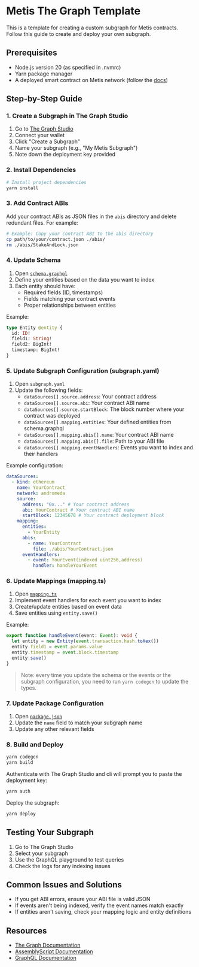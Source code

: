 # Metis The Graph Template

This is a template for creating a custom subgraph for Metis contracts. Follow this guide to create and deploy your own subgraph.

## Prerequisites

- Node.js version 20 (as specified in .nvmrc)
- Yarn package manager
- A deployed smart contract on Metis network (follow the [docs](https://docs.metis.io/andromeda/dapp/start/deploy/foundry))

## Step-by-Step Guide

### 1. Create a Subgraph in The Graph Studio

1. Go to [The Graph Studio](https://thegraph.com/studio)
2. Connect your wallet
3. Click "Create a Subgraph"
4. Name your subgraph (e.g., "My Metis Subgraph")
5. Note down the deployment key provided

### 2. Install Dependencies

```bash
# Install project dependencies
yarn install
```

### 3. Add Contract ABIs

Add your contract ABIs as JSON files in the `abis` directory and delete redundant files. For example:
```bash
# Example: Copy your contract ABI to the abis directory
cp path/to/your/contract.json ./abis/
rm ./abis/StakeAndLock.json
```

### 4. Update Schema

1. Open [`schema.graphql`](./schema.graphql)
2. Define your entities based on the data you want to index
3. Each entity should have:
   - Required fields (ID, timestamps)
   - Fields matching your contract events
   - Proper relationships between entities

Example:
```graphql
type Entity @entity {
  id: ID!
  field1: String!
  field2: BigInt!
  timestamp: BigInt!
}
```

### 5. Update Subgraph Configuration (subgraph.yaml)

1. Open `subgraph.yaml`
2. Update the following fields:
   - `dataSources[].source.address`: Your contract address
   - `dataSources[].source.abi`: Your contract ABI name
   - `dataSources[].source.startBlock`: The block number where your contract was deployed
   - `dataSources[].mapping.entities`: Your defined entities from schema.graphql
   - `dataSources[].mapping.abis[].name`: Your contract ABI name
   - `dataSources[].mapping.abis[].file`: Path to your ABI file
   - `dataSources[].mapping.eventHandlers`: Events you want to index and their handlers

Example configuration:
```yaml
dataSources:
  - kind: ethereum
    name: YourContract
    network: andromeda
    source:
      address: "0x..." # Your contract address
      abi: YourContract # Your contract ABI name
      startBlock: 12345678 # Your contract deployment block
    mapping:
      entities:
        - YourEntity
      abis:
        - name: YourContract
          file: ./abis/YourContract.json
      eventHandlers:
        - event: YourEvent(indexed uint256,address)
          handler: handleYourEvent
```

### 6. Update Mappings (mapping.ts)

1. Open [`mapping.ts`](./mapping.ts)
2. Implement event handlers for each event you want to index
3. Create/update entities based on event data
4. Save entities using `entity.save()`

Example:
```typescript
export function handleEvent(event: Event): void {
  let entity = new Entity(event.transaction.hash.toHex())
  entity.field1 = event.params.value
  entity.timestamp = event.block.timestamp
  entity.save()
}
```
> Note: every time you update the schema or the events or the subgraph configuration, you need to run `yarn codegen` to update the types.

### 7. Update Package Configuration

1. Open [`package.json`](./package.json)
2. Update the `name` field to match your subgraph name
3. Update any other relevant fields

### 8. Build and Deploy

```bash
yarn codegen
yarn build
```
Authenticate with The Graph Studio and cli will prompt you to paste the deployment key:
```bash
yarn auth
```
Deploy the subgraph:
```bash
yarn deploy
```

## Testing Your Subgraph

1. Go to The Graph Studio
2. Select your subgraph
3. Use the GraphQL playground to test queries
4. Check the logs for any indexing issues

## Common Issues and Solutions

- If you get ABI errors, ensure your ABI file is valid JSON
- If events aren't being indexed, verify the event names match exactly
- If entities aren't saving, check your mapping logic and entity definitions

## Resources

- [The Graph Documentation](https://thegraph.com/docs/)
- [AssemblyScript Documentation](https://www.assemblyscript.org/)
- [GraphQL Documentation](https://graphql.org/learn/)

